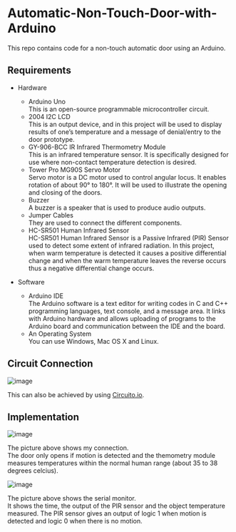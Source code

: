 # Automatic-Non-Touch-Door-with-Arduino
This repo contains code for a non-touch automatic door using an Arduino.
## Requirements
- Hardware
	- Arduino Uno  
This is an open-source programmable microcontroller circuit.
	- 2004 I2C LCD  
	This is an output device, and in this project will be used to display results of one’s temperature and a message of denial/entry to the door prototype.
	- GY-906-BCC IR Infrared Thermometry Module  
	This is an infrared temperature sensor. It is specifically designed for use where non-contact temperature detection is desired.
	- Tower Pro MG90S Servo Motor  
	Servo motor is a DC motor used to control angular locus. It enables rotation of about 90° to 180°. It will be used to illustrate the opening and closing of the doors.
	- Buzzer  
	A buzzer is a speaker that is used to produce audio outputs.
	- Jumper Cables  
	They are used to connect the different components.
	- HC-SR501 Human Infrared Sensor  
	HC-SR501 Human Infrared Sensor is a Passive Infrared (PIR) Sensor used to detect some extent of infrared radiation. In this project, when warm temperature is detected it causes a positive differential change and when the warm temperature leaves the reverse occurs thus a negative differential change occurs.
	
- Software
	- Arduino IDE  
	The Arduino software is a text editor for writing codes in C and C++ programming languages, text console, and a message area. It links with Arduino hardware and allows uploading of programs to the Arduino board and communication between the IDE and the board.
	- An Operating System  
	You can use Windows, Mac OS X and Linux.

## Circuit Connection

![image](https://user-images.githubusercontent.com/40722560/201471090-a3105ad7-ac71-4b97-8624-d181af3c7e7b.png)

This can also be achieved by using [Circuito.io](https://www.circuito.io/).

## Implementation

![image](https://user-images.githubusercontent.com/40722560/201471343-5179d3fc-8aab-4246-83f0-121e14c2d305.png)


The picture above shows my connection.  
The door only opens if motion is detected and the themometry module measures temperatures within the normal human range (about 35 to 38 degrees celcius).

![image](https://user-images.githubusercontent.com/40722560/201471792-a4f95f85-f8ce-4dda-910f-7747a5d97b58.png)

The picture above shows the serial monitor.  
It shows the time, the output of the PIR sensor and the object temperature measured. The PIR sensor gives an output of logic 1 when motion is detected and logic 0 when there is no motion.

